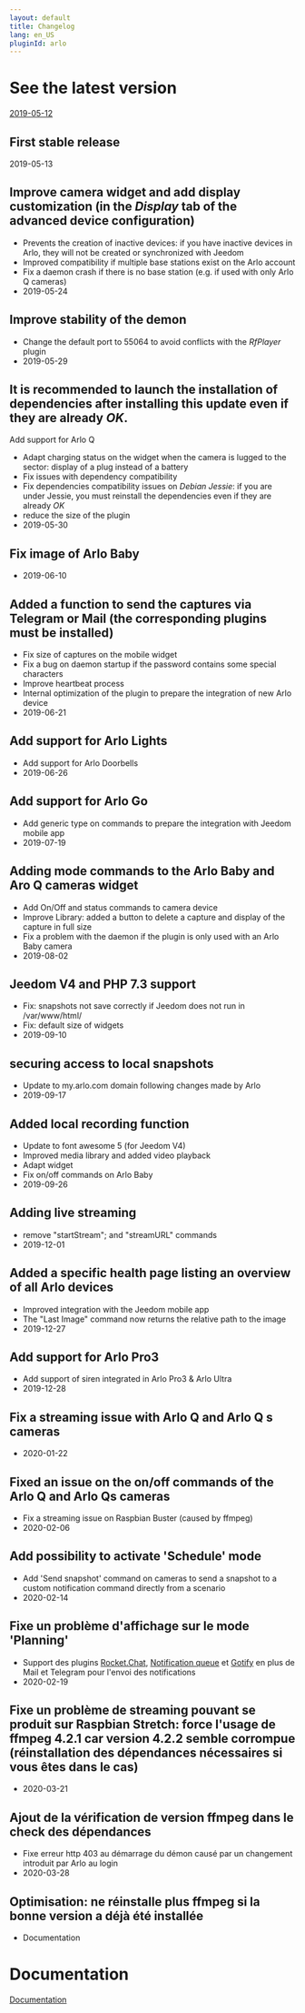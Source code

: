 ```yaml
---
layout: default
title: Changelog
lang: en_US
pluginId: arlo
---
```


# See the latest version

[2019-05-12](#tocAnchor-1-1-21)

## First stable release

2019-05-13

## Improve camera widget and add display customization (in the _Display_ tab of the advanced device configuration)

- Prevents the creation of inactive devices: if you have inactive devices in Arlo, they will not be created or synchronized with Jeedom
- Improved compatibility if multiple base stations exist on the Arlo account
- Fix a daemon crash if there is no base station (e.g. if used with only Arlo Q cameras)
- 2019-05-24

## Improve stability of the demon

- Change the default port to 55064 to avoid conflicts with the _RfPlayer_ plugin
- 2019-05-29

## It is recommended to launch the installation of dependencies after installing this update even if they are already _OK_.

Add support for Arlo Q

- Adapt charging status on the widget when the camera is lugged to the sector: display of a plug instead of a battery
- Fix issues with dependency compatibility
- Fix dependencies compatibility issues on _Debian Jessie_: if you are under Jessie, you must reinstall the dependencies even if they are already _OK_
- reduce the size of the plugin
- 2019-05-30

## Fix image of Arlo Baby

- 2019-06-10

## Added a function to send the captures via Telegram or Mail (the corresponding plugins must be installed)

- Fix size of captures on the mobile widget
- Fix a bug on daemon startup if the password contains some special characters
- Improve heartbeat process
- Internal optimization of the plugin to prepare the integration of new Arlo device
- 2019-06-21

## Add support for Arlo Lights

- Add support for Arlo Doorbells
- 2019-06-26

## Add support for Arlo Go

- Add generic type on commands to prepare the integration with Jeedom mobile app
- 2019-07-19

## Adding mode commands to the Arlo Baby and Aro Q cameras widget

- Add On/Off and status commands to camera device
- Improve Library: added a button to delete a capture and display of the capture in full size
- Fix a problem with the daemon if the plugin is only used with an Arlo Baby camera
- 2019-08-02

## Jeedom V4 and PHP 7.3 support

- Fix: snapshots not save correctly if Jeedom does not run in /var/www/html/
- Fix: default size of widgets
- 2019-09-10

## securing access to local snapshots

- Update to my.arlo.com domain following changes made by Arlo
- 2019-09-17

## Added local recording function

- Update to font awesome 5 (for Jeedom V4)
- Improved media library and added video playback
- Adapt widget
- Fix on/off commands on Arlo Baby
- 2019-09-26

## Adding live streaming

- remove "startStream"; and "streamURL" commands
- 2019-12-01

## Added a specific health page listing an overview of all Arlo devices

- Improved integration with the Jeedom mobile app
- The "Last Image" command now returns the relative path to the image
- 2019-12-27

## Add support for Arlo Pro3

- Add support of siren integrated in Arlo Pro3 & Arlo Ultra
- 2019-12-28

## Fix a streaming issue with Arlo Q and Arlo Q s cameras

- 2020-01-22

## Fixed an issue on the on/off commands of the Arlo Q and Arlo Qs cameras

- Fix a streaming issue on Raspbian Buster (caused by ffmpeg)
- 2020-02-06

## Add possibility to activate 'Schedule' mode

- Add 'Send snapshot' command on cameras to send a snapshot to a custom notification command directly from a scenario
- 2020-02-14

## Fixe un problème d'affichage sur le mode 'Planning'

- Support des plugins [Rocket.Chat](https://www.jeedom.com/market/index.php?v=d&p=market&author={{site.author}}&categorie=communication), [Notification queue](https://www.jeedom.com/market/index.php?v=d&p=market&author={{site.author}}&categorie=communication) et [Gotify](https://www.jeedom.com/market/index.php?v=d&p=market&author={{site.author}}&categorie=communication) en plus de Mail et Telegram pour l'envoi des notifications
- 2020-02-19

## Fixe un problème de streaming pouvant se produit sur Raspbian Stretch: force l'usage de ffmpeg 4.2.1 car version 4.2.2 semble corrompue (réinstallation des dépendances nécessaires si vous êtes dans le cas)

- 2020-03-21

## Ajout de la vérification de version ffmpeg dans le check des dépendances

- Fixe erreur http 403 au démarrage du démon causé par un changement introduit par Arlo au login
- 2020-03-28

## Optimisation: ne réinstalle plus ffmpeg si la bonne version a déjà été installée

- Documentation

# Documentation

[Documentation]({{./index}}/)

